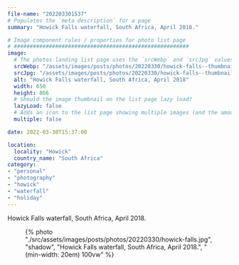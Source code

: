 ```yaml
---
file-name: "202203301537"
# Populates the `meta description` for a page
summary: "Howick Falls waterfall, South Africa, April 2018."

# Image component rules / properties for photo list page
# #######################################################
image:
  # The photos landing list page uses the `srcWebp` and `srcJpg` values
  srcWebp: "/assets/images/posts/photos/20220330/howick-falls--thumbnail.webp"
  srcJpg: "/assets/images/posts/photos/20220330/howick-falls--thumbnail.jpg"
  alt: "Howick Falls waterfall, South Africa, April 2018"
  width: 650
  height: 866
  # Should the image thumbnail on the list page lazy load?
  lazyLoad: false
  # Adds an icon to the list page showing multiple images (and the amount) available to view on the post page
  multiple: false

date: 2022-03-30T15:37:00

location:
  locality: "Howick"
  country_name: "South Africa"
category:
- "personal"
- "photography"
- "howick"
- "waterfall"
- "holiday"
---
```


Howick Falls waterfall, South Africa, April 2018.

<figure class="flow">
{% photo "./src/assets/images/posts/photos/20220330/howick-falls.jpg", "shadow", "Howick Falls waterfall, South Africa, April 2018.", "(min-width: 20em) 100vw" %}
</figure>
